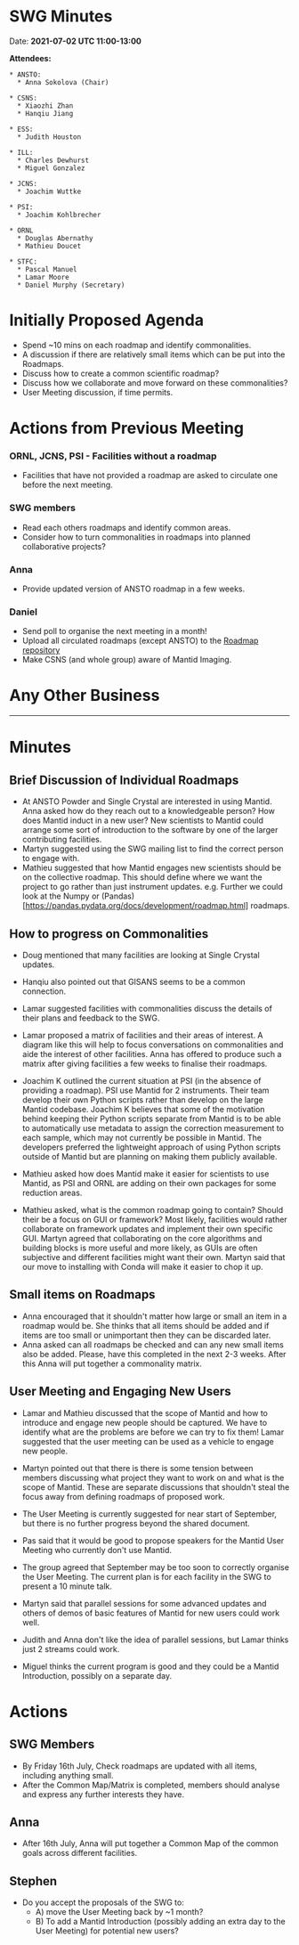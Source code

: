 # SWG Minutes

Date: **2021-07-02 UTC 11:00-13:00**

**Attendees:**
```
* ANSTO:
  * Anna Sokolova (Chair)
  
* CSNS:
  * Xiaozhi Zhan
  * Hanqiu Jiang
  
* ESS:
  * Judith Houston
  
* ILL:
  * Charles Dewhurst
  * Miguel Gonzalez

* JCNS:
  * Joachim Wuttke

* PSI:
  * Joachim Kohlbrecher
  
* ORNL
  * Douglas Abernathy
  * Mathieu Doucet

* STFC:
  * Pascal Manuel
  * Lamar Moore
  * Daniel Murphy (Secretary)
```

# Initially Proposed Agenda
 
-    Spend ~10 mins on each roadmap and identify commonalities.
-    A discussion if there are relatively small items which can be put into the Roadmaps. 
-    Discuss how to create a common scientific roadmap?
-    Discuss how we collaborate and move forward on these commonalities?
-    User Meeting discussion, if time permits.

# Actions from Previous Meeting

### ORNL, JCNS, PSI - Facilities without a roadmap
- Facilities that have not provided a roadmap are asked to circulate one before the next meeting.

### SWG members
- Read each others roadmaps and identify common areas.
- Consider how to turn commonalities in roadmaps into planned collaborative projects?

### Anna
- Provide updated version of ANSTO roadmap in a few weeks.

### Daniel
- Send poll to organise the next meeting in a month!
- Upload all circulated roadmaps (except ANSTO) to the [Roadmap repository](https://github.com/mantidproject/roadmap)
- Make CSNS (and whole group) aware of Mantid Imaging.

# Any Other Business

------------

# Minutes

## Brief Discussion of Individual Roadmaps

- At ANSTO Powder and Single Crystal are interested in using Mantid. Anna asked how do they reach out to a knowledgeable person? How does Mantid induct in a new user? New scientists to Mantid could arrange some sort of introduction to the software by one of the larger contributing facilities.
- Martyn suggested using the SWG mailing list to find the correct person to engage with.
- Mathieu suggested that how Mantid engages new scientists should be on the collective roadmap. This should define where we want the project to go rather than just instrument updates. e.g. Further we could look at the Numpy or (Pandas)[https://pandas.pydata.org/docs/development/roadmap.html] roadmaps. 

## How to progress on Commonalities

- Doug mentioned that many facilities are looking at Single Crystal updates.
- Hanqiu also pointed out that GISANS seems to be a common connection.
- Lamar suggested facilities with commonalities discuss the details of their plans and feedback to the SWG.

- Lamar proposed a matrix of facilities and their areas of interest. A diagram like this will help to focus conversations on commonalities and aide the interest of other facilities. 
  Anna has offered to produce such a matrix after giving facilities a few weeks to finalise their roadmaps.
  
- Joachim K outlined the current situation at PSI (in the absence of providing a roadmap). PSI use Mantid for 2 instruments. Their team develop their own Python scripts rather than develop on the large Mantid codebase. Joachim K believes that some of the motivation behind keeping their Python scripts separate from Mantid is to be able to automatically use metadata to assign the correction measurement to each sample, which may not currently be possible in Mantid. The developers preferred the lightweight approach of using Python scripts outside of Mantid but are planning on making them publicly available.

- Mathieu asked how does Mantid make it easier for scientists to use Mantid, as PSI and ORNL are adding on their own packages for some reduction areas.
- Mathieu asked, what is the common roadmap going to contain? Should their be a focus on GUI or framework? Most likely, facilities would rather collaborate on framework updates and implement their own specific GUI. Martyn agreed that collaborating on the core algorithms and building blocks is more useful and more likely, as GUIs are often subjective and different facilities might want their own. Martyn said that our move to installing with Conda will make it easier to chop it up.


## Small items on Roadmaps

- Anna encouraged that it shouldn't matter how large or small an item in a roadmap would be. She thinks that all items should be added and if items are too small or unimportant then they can be discarded later.
- Anna asked can all roadmaps be checked and can any new small items also be added. Please, have this completed in the next 2-3 weeks. After this Anna will put together a commonality matrix. 

## User Meeting and Engaging New Users
- Lamar and Mathieu discussed that the scope of Mantid and how to introduce and engage new people should be captured. We have to identify what are the problems are before we can try to fix them!
  Lamar suggested that the user meeting can be used as a vehicle to engage new people.
- Martyn pointed out that there is there is some tension between members discussing what project they want to work on and what is the scope of Mantid. These are separate discussions that shouldn't steal the focus away from defining roadmaps of proposed work.

- The User Meeting is currently suggested for near start of September, but there is no further progress beyond the shared document. 
- Pas said that it would be good to propose speakers for the Mantid User Meeting who currently don't use Mantid.

- The group agreed that September may be too soon to correctly organise the User Meeting. The current plan is for each facility in the SWG to present a 10 minute talk. 
- Martyn said that parallel sessions for some advanced updates and others of demos of basic features of Mantid for new users could work well.
- Judith and Anna don't like the idea of parallel sessions, but Lamar thinks just 2 streams could work. 
- Miguel thinks the current program is good and they could be a Mantid Introduction, possibly on a separate day.

# Actions

## SWG Members
- By Friday 16th July, Check roadmaps are updated with all items, including anything small.
- After the Common Map/Matrix is completed, members should analyse and express any further interests they have.

## Anna
- After 16th July, Anna will put together a Common Map of the common goals across different facilities.

## Stephen
- Do you accept the proposals of the SWG to:
  -  A) move the User Meeting back by ~1 month? 
  -  B) To add a Mantid Introduction (possibly adding an extra day to the User Meeting) for potential new users?
